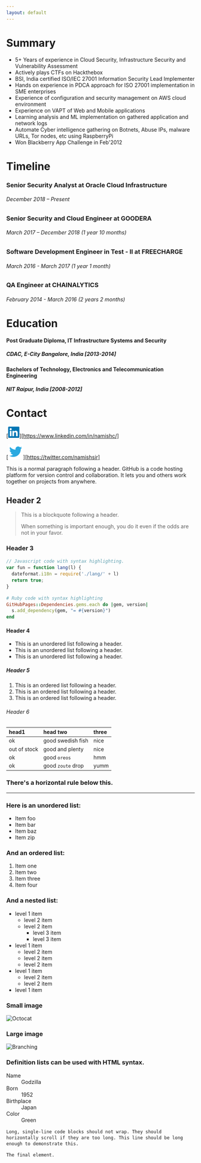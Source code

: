 ```yaml
---
layout: default
---
```


# Summary
* 5+ Years of experience in Cloud Security, Infrastructure Security and Vulnerability Assessment
* Actively plays CTFs on Hackthebox
* BSI, India certified ISO/IEC 27001 Information Security Lead Implementer
* Hands on experience in PDCA approach for ISO 27001 implementation in SME enterprises
* Experience of configuration and security management on AWS cloud environment
* Experience on VAPT of Web and Mobile applications
* Learning analysis and ML implementation on gathered application and network logs
* Automate Cyber intelligence gathering on Botnets, Abuse IPs, malware URLs, Tor nodes, etc using RaspberryPi
* Won Blackberry App Challenge in Feb'2012

# Timeline

### Senior Security Analyst at Oracle Cloud Infrastructure 
###### December 2018 – Present

### Senior Security and Cloud Engineer at GOODERA 
###### March 2017 – December 2018 (1 year 10 months)

### Software Development Engineer in Test - II at FREECHARGE 
###### March 2016 - March 2017 (1 year 1 month)

### QA Engineer at CHAINALYTICS 
###### February 2014 - March 2016 (2 years 2 months)

# Education

#### Post Graduate Diploma, IT Infrastructure Systems and Security
##### CDAC, E-City Bangalore, India [2013-2014]

#### Bachelors of Technology, Electronics and Telecommunication Engineering
##### NIT Raipur, India [2008-2012]

# Contact

[![Linkedin](assets/css/lnk.png)][https://www.linkedin.com/in/namishc/]

[![Twitter](assets/css/twt.png)][https://twitter.com/namishsir]

This is a normal paragraph following a header. GitHub is a code hosting platform for version control and collaboration. It lets you and others work together on projects from anywhere.

## Header 2

> This is a blockquote following a header.
>
> When something is important enough, you do it even if the odds are not in your favor.

### Header 3

```js
// Javascript code with syntax highlighting.
var fun = function lang(l) {
  dateformat.i18n = require('./lang/' + l)
  return true;
}
```

```ruby
# Ruby code with syntax highlighting
GitHubPages::Dependencies.gems.each do |gem, version|
  s.add_dependency(gem, "= #{version}")
end
```

#### Header 4

*   This is an unordered list following a header.
*   This is an unordered list following a header.
*   This is an unordered list following a header.

##### Header 5

1.  This is an ordered list following a header.
2.  This is an ordered list following a header.
3.  This is an ordered list following a header.

###### Header 6

| head1        | head two          | three |
|:-------------|:------------------|:------|
| ok           | good swedish fish | nice  |
| out of stock | good and plenty   | nice  |
| ok           | good `oreos`      | hmm   |
| ok           | good `zoute` drop | yumm  |

### There's a horizontal rule below this.

* * *

### Here is an unordered list:

*   Item foo
*   Item bar
*   Item baz
*   Item zip

### And an ordered list:

1.  Item one
1.  Item two
1.  Item three
1.  Item four

### And a nested list:

- level 1 item
  - level 2 item
  - level 2 item
    - level 3 item
    - level 3 item
- level 1 item
  - level 2 item
  - level 2 item
  - level 2 item
- level 1 item
  - level 2 item
  - level 2 item
- level 1 item

### Small image

![Octocat](https://assets-cdn.github.com/images/icons/emoji/octocat.png)

### Large image

![Branching](https://guides.github.com/activities/hello-world/branching.png)


### Definition lists can be used with HTML syntax.

<dl>
<dt>Name</dt>
<dd>Godzilla</dd>
<dt>Born</dt>
<dd>1952</dd>
<dt>Birthplace</dt>
<dd>Japan</dd>
<dt>Color</dt>
<dd>Green</dd>
</dl>

```
Long, single-line code blocks should not wrap. They should horizontally scroll if they are too long. This line should be long enough to demonstrate this.
```

```
The final element.
```
